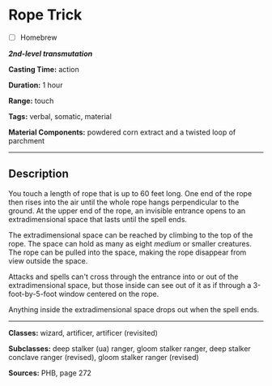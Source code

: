 # Rope Trick

- [ ] Homebrew

***2nd-level transmutation***

**Casting Time:** action

**Duration:** 1 hour

**Range:** touch

**Tags:** verbal, somatic, material

**Material Components:** powdered corn extract and a twisted loop of parchment

---

## Description
You touch a length of rope that is up to 60 feet long.
One end of the rope then rises into the air until the whole rope hangs perpendicular to the ground.
At the upper end of the rope, an invisible entrance opens to an extradimensional space that lasts until the spell ends.

The extradimensional space can be reached by climbing to the top of the rope.
The space can hold as many as eight *medium* or smaller creatures.
The rope can be pulled into the space, making the rope disappear from view outside the space.

Attacks and spells can't cross through the entrance into or out of the extradimensional space, but those inside can see out of it as if through a 3-foot-by-5-foot window centered on the rope.

Anything inside the extradimensional space drops out when the spell ends.

---

**Classes:** wizard, artificer, artificer (revisited)

**Subclasses:** deep stalker (ua) ranger, gloom stalker ranger, deep stalker conclave ranger (revised), gloom stalker ranger (revised)

**Sources:** PHB, page 272
